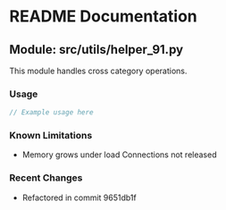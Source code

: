 # README Documentation

## Module: src/utils/helper_91.py

This module handles cross category operations.

### Usage

```java
// Example usage here
```

### Known Limitations

- Memory grows under load Connections not released

### Recent Changes

- Refactored in commit 9651db1f
